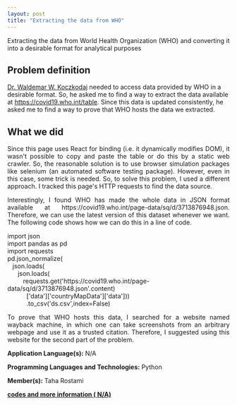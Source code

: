 ```yaml
---
layout: post
title: "Extracting the data from WHO"
---
```


<p align="justify"> 
Extracting the data from World Health Organization (WHO) and converting it into a desirable format for analytical purposes
</p>

## Problem definition
[Dr. Waldemar W. Koczkodaj](https://scholar.google.com/citations?hl=en&user=N3hztTAAAAAJ&view_op=list_works&sortby=pubdate) needed to access data provided by WHO in a desirable format. So, he asked me to find a way to extract the data available at https://covid19.who.int/table. Since this data is updated consistently, he asked me to find a way to prove that WHO hosts the data we extracted.

## What we did

<p align="justify"> 
Since this page uses React for binding (i.e. it dynamically modifies DOM), it wasn't possible to copy and paste the table or do this by a static web crawler. So, the reasonable solution is to use browser simulation packages like selenium (an automated software testing package). However, even in this case, some trick is needed. So, to solve this problem, I used a different approach. I tracked this page's HTTP requests to find the data source.  
</p>

<p align="justify"> 
Interestingly, I found WHO has made the whole data in JSON format available at https://covid19.who.int/page-data/sq/d/3713876948.json. Therefore, we can use the latest version of this dataset whenever we want. The following code shows how we can do this in a line of code.
</p>

<div class="w3-code notranslate">
import json<br>
import pandas as pd<br>
import requests<br>
pd.json_normalize(<br>
   &nbsp;&nbsp;&nbsp;json.loads(<br>
     &nbsp;&nbsp;&nbsp;&nbsp;&nbsp;&nbsp;json.loads(<br>
       &nbsp;&nbsp;&nbsp;&nbsp;&nbsp;&nbsp;&nbsp;&nbsp;&nbsp;requests.get('https://covid19.who.int/page-data/sq/d/3713876948.json'.content)<br>
       &nbsp;&nbsp;&nbsp;&nbsp;&nbsp;&nbsp;&nbsp;&nbsp;&nbsp;&nbsp;&nbsp;['data']['countryMapData']['data']))<br>
       &nbsp;&nbsp;&nbsp;&nbsp;&nbsp;&nbsp;&nbsp;&nbsp;&nbsp;&nbsp;&nbsp;.to_csv('ds.csv',index=False)<br>
</div>



<p align="justify"> 
To prove that WHO hosts this data, I searched for a website named wayback machine, in which one can take screenshots from an arbitrary webpage and use it as a trusted citation. Therefore, I suggested using this website for the second part of the problem.
</p>

**Application Language(s):** N/A

**Programming Languages and Technologies:** Python

**Member(s):** Taha Rostami

**[codes and more information ( N/A)](#)**
